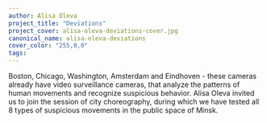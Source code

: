 ```yaml
---
author: Alisa Oleva
project_title: "Deviations"
project_cover: alisa-oleva-deviations-cover.jpg
canonical_name: alisa-oleva-deviations
cover_color: "255,0,0"
tags:
---
```


Boston, Chicago, Washington, Amsterdam and Eindhoven - these cameras already have video surveillance cameras, that analyze the patterns of human movements and recognize suspicious behavior. Alisa Oleva invited us to join the session of city choreography, during which we have tested all 8 types of suspicious movements in the public space of Minsk.